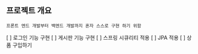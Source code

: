 ## 프로젝트 개요
```
프론트 엔드 개발부터 백엔드 개발까지 혼자 스스로 구현 하기 위함 
```

[ ] 로그인 기능 구현
[ ] 게시판 기능 구현
[ ] 스프링 시큐리티 적용
[ ] JPA 적용
[ ] 상품 구입하기
